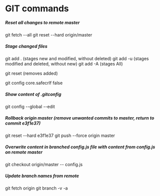 # GIT commands

##### Reset all changes to remote master
git fetch --all
git reset --hard origin/master

##### Stage changed files
git add . (stages new and modified, without deleted)
git add -u (stages modified and deleted, without new)
git add -A (stages All)

git reset (removes added)

git config core.safecrlf false

##### Show content of .gitconfig
git config --global --edit 

##### Rollback origin master (remove unwanted commits to master, return to commit e3f1e37)
git reset --hard e3f1e37
git push --force origin master

##### Overwrite content in branched config.js file with content from config.js on remote master
git checkout origin/master -- config.js

##### Update branch names from remote
git fetch origin
git branch -v -a
